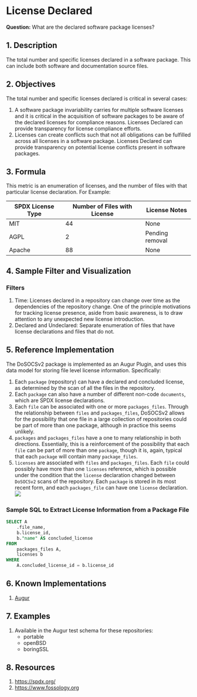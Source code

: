 # License Declared

**Question:** What are the declared software package licenses?

## 1. Description
The total number and specific licenses declared in a software package. This can include both software and documentation source files.

## 2. Objectives

The total number and specific licenses declared is critical in several cases:
1. A software package invariability carries for multiple software licenses and it is critical in the acquisition of software packages to be aware of the declared licenses for compliance reasons. Licenses Declared can provide transparency for license compliance efforts.
2. Licenses can create conflicts such that not all obligations can be fulfilled across all licenses in a software package. Licenses Declared can provide transparency on potential license conflicts present in software packages.

## 3. Formula
This metric is an enumeration of licenses, and the number of files with that particular license declaration. For Example:

| SPDX License Type  | Number of Files with License    | License Notes  |
| ------------- |-------------| -----|
| MIT      | 44 | None |
| AGPL      | 2      |   Pending removal |
| Apache | 88      |   None |


## 4. Sample Filter and Visualization
### Filters
1. Time: Licenses declared in a repository can change over time as the dependencies of the repository change. One of the principle motivations for tracking license presence, aside from basic awareness, is to draw attention to any unexpected new license introduction.
2. Declared and Undeclared: Separate enumeration of files that have license declarations and files that do not.


## 5. Reference Implementation
The DoSOCSv2 package is implemented as an Augur Plugin, and uses this data model for storing file level license information. Specifically:
1. Each `package` (repository) can have a declared and concluded license, as determined by the scan of all the files in the repository.
2. Each `package` can also have a number of different non-code `documents`, which are SPDX license declarations.
3. Each `file` can be associated with one or more `packages_files`. Through the relationship between `files` and `packages_files`, DoSOCSv2 allows for the possibility that one file in a large collection of repositories could be part of more than one package, although in practice this seems unlikely.
4. `packages` and `packages_files` have a one to many relationship in both directions. Essentially, this is a reinforcement of the possibility that each `file` can be part of more than one `package`, though it is, again, typical that each `package` will contain many `package_files`.
5. `licenses` are associated with `files` and `packages_files`. Each `file` could possibly have more than one `licenses` reference, which is possible under the condition that the `license` declaration changed between `DoSOCSv2` scans of the repository. Each `package` is stored in its most recent form, and each `packages_file` can have one `license` declaration.
![](https://github.com/chaoss/wg-risk/blob/master/metrics/images/licenses-DoSOCS2.png)

### Sample SQL to Extract License Information from a Package File
```sql
SELECT A
    .file_name,
    b.license_id,
    b."name" AS concluded_license
FROM
    packages_files A,
    licenses b
WHERE
    A.concluded_license_id = b.license_id
```

## 6. Known Implementations
1. [Augur](https://github.com/chaoss/augur)

## 7. Examples
1. Available in the Augur test schema for these repositories:
    - portable
    - openBSD
    - boringSSL

## 8. Resources
1. https://spdx.org/
2. https://www.fossology.org

